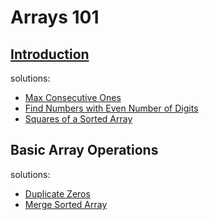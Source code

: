 # Arrays 101

## [Introduction](https://leetcode.com/explore/learn/card/fun-with-arrays/521/introduction/3221/)

solutions:

- [Max Consecutive Ones](problems/max_consecutive_ones.go)
- [Find Numbers with Even Number of Digits](problems/even_number_digits.go)
- [Squares of a Sorted Array](problems/squares_array.go)

## Basic Array Operations

solutions:

- [Duplicate Zeros](problems/duplicate_zeros.go)
- [Merge Sorted Array](problems/merge_sorted_array.go)
